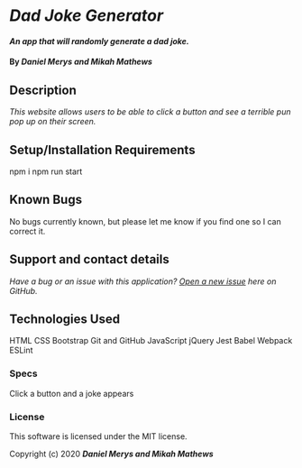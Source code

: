 # _Dad Joke Generator_

#### _An app that will randomly generate a dad joke._

#### By _**Daniel Merys and Mikah Mathews**_

## Description

_This website allows users to be able to click a button and see a terrible pun pop up on their screen._

## Setup/Installation Requirements
npm i
npm run start


## Known Bugs

No bugs currently known, but please let me know if you find one so I can correct it.
 
## Support and contact details

_Have a bug or an issue with this application? [Open a new issue](https://github.com/dkmerys/rijksmuseum/issues) here on GitHub._

## Technologies Used

HTML
CSS
Bootstrap
Git and GitHub
JavaScript
jQuery
Jest
Babel
Webpack
ESLint

### Specs

Click a button and a joke appears


### License

This software is licensed under the MIT license.

Copyright (c) 2020 **_Daniel Merys and Mikah Mathews_**